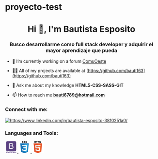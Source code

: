 # proyecto-test
<h1 align="center">Hi 👋, I'm Bautista Esposito</h1>
<h3 align="center">Busco desarrollarme como full stack developer y adquirir el mayor aprendizaje que pueda</h3>

- 🔭 I’m currently working on a forum [ComuOeste](https://github.com/bauti163/proyecto-test)

- 👨‍💻 All of my projects are available at [https://github.com/bauti163](https://github.com/bauti163)

- 💬 Ask me about my knowledge **HTML5-CSS-SASS-GIT**

- 📫 How to reach me **bauti6789@hotmail.com**

<h3 align="left">Connect with me:</h3>
<p align="left">
<a href="https://linkedin.com/in/https://www.linkedin.com/in/bautista-esposito-3810251a0/" target="blank"><img align="center" src="https://raw.githubusercontent.com/rahuldkjain/github-profile-readme-generator/master/src/images/icons/Social/linked-in-alt.svg" alt="https://www.linkedin.com/in/bautista-esposito-3810251a0/" height="30" width="40" /></a>
</p>

<h3 align="left">Languages and Tools:</h3>
<p align="left"> <a href="https://getbootstrap.com" target="_blank" rel="noreferrer"> <img src="https://raw.githubusercontent.com/devicons/devicon/master/icons/bootstrap/bootstrap-plain-wordmark.svg" alt="bootstrap" width="40" height="40"/> </a> <a href="https://www.w3schools.com/css/" target="_blank" rel="noreferrer"> <img src="https://raw.githubusercontent.com/devicons/devicon/master/icons/css3/css3-original-wordmark.svg" alt="css3" width="40" height="40"/> </a> <a href="https://www.w3.org/html/" target="_blank" rel="noreferrer"> <img src="https://raw.githubusercontent.com/devicons/devicon/master/icons/html5/html5-original-wordmark.svg" alt="html5" width="40" height="40"/> </a> </p>
